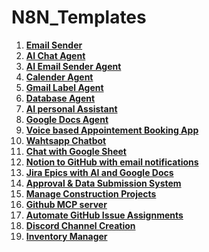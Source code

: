 # N8N_Templates

1. **[Email Sender](https://github.com/Ramla-Eman/N8N_Templates/blob/main/email_sender)** 
2. **[AI Chat Agent](https://github.com/Ramla-Eman/N8N_Templates/blob/main/ai_chat_agent)** 
3. **[AI Email Sender Agent](https://github.com/Ramla-Eman/N8N_Templates/blob/main/ai_email_sender_agent)** 
4. **[Calender Agent](https://github.com/Ramla-Eman/N8N_Templates/blob/main/calender-agent)** 
5. **[Gmail Label Agent](https://github.com/Ramla-Eman/N8N_Templates/blob/main/gmail_label_agent)** 
6. **[Database Agent](https://github.com/Ramla-Eman/N8N_Templates/blob/main/database_chat)**
7. **[AI personal Assistant](https://github.com/Ramla-Eman/N8N_Templates/blob/main/ai_personal_assistant)**
8. **[Google Docs Agent](https://github.com/Ramla-Eman/N8N_Templates/blob/main/google_docs)**
9. **[Voice based Appointement Booking App](https://github.com/Ramla-Eman/N8N_Templates/blob/main/voice_based_appointment_booking_system)**
10. **[Wahtsapp Chatbot](https://github.com/Ramla-Eman/N8N_Templates/blob/main/whatsApp_chatbot)**
11. **[Chat with Google Sheet](https://github.com/Ramla-Eman/N8N_Templates/blob/main/chat_with_google_sheet)**
12. **[Notion to GitHub with email notifications](https://github.com/Ramla-Eman/N8N_Templates/blob/main/notion_to_gitHub_with_email_notifications)**
13. **[Jira Epics with AI and Google Docs](https://github.com/Ramla-Eman/N8N_Templates/blob/main/jira_epics_with_ai_and_google_docs)**
14. **[Approval & Data Submission System](https://github.com/Ramla-Eman/N8N_Templates/blob/main/approval_%26_data_submission_system)**
15. **[Manage Construction Projects](https://github.com/Ramla-Eman/N8N_Templates/blob/main/manage_construction_projects)**
16. **[Github MCP server](https://github.com/Ramla-Eman/N8N_Templates/blob/main/github_mcp_server)**
17. **[Automate GitHub Issue Assignments](https://github.com/Ramla-Eman/N8N_Templates/blob/main/automate_gitHub_issue_assignments)**
18. **[Discord Channel Creation](https://github.com/Ramla-Eman/N8N_Templates/blob/main/discord_channel_creation)**
19. **[Inventory Manager](https://github.com/Ramla-Eman/N8N_Templates/blob/main/inventory_manager)**
